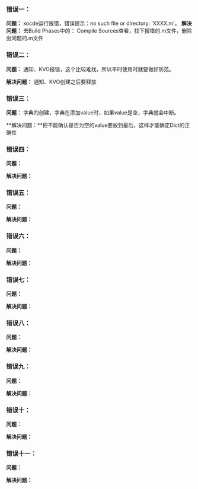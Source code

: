 ### 错误一：
**问题：** xocde运行报错，错误提示：no such file or directory: 'XXXX.m'。
**解决问题：** 去Build Phases中的： Compile Sources查看，找下报错的.m文件，删除出问题的.m文件

### 错误二：
**问题：** 通知、KVO报错，这个比较难找，所以平时使用时就要做好防范。

**解决问题：** 通知、KVO创建之后要释放

### 错误三：
**问题：** 字典的创建，字典在添加value时，如果value是空，字典就会中断。

**解决问题：**把不能确认是否为空的value要放到最后，这样才能确定Dict的正确性


### 错误四：
**问题：**

**解决问题：**


### 错误五：
**问题：**

**解决问题：**

### 错误六：
**问题：**

**解决问题：**

### 错误七：
**问题：**

**解决问题：**

### 错误八：
**问题：**

**解决问题：**

### 错误九：
**问题：**

**解决问题：**

### 错误十：
**问题：**

**解决问题：**

### 错误十一：
**问题：**

**解决问题：**